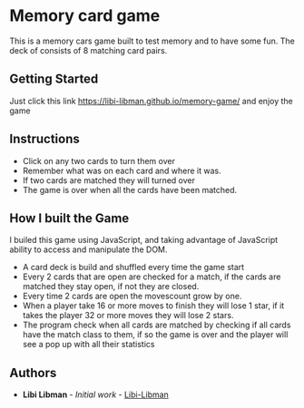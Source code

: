 # Memory card game

This is a memory cars game built to test memory and to have some fun. The deck of consists of 8 matching card pairs.  

## Getting Started

Just click this link https://libi-libman.github.io/memory-game/ and enjoy the game

## Instructions

* Click on any two cards to turn them over
* Remember what was on each card and where it was.
* If two cards are matched they will turned over
* The game is over when all the cards have been matched.

## How I built the Game

I builed this game using JavaScript, and taking advantage of JavaScript ability to access and manipulate the DOM.

* A card deck is build and shuffled every time the game start
* Every 2 cards that are open are checked for a match, if the cards are matched they stay open, if not they are closed.
* Every time 2 cards are open the movescount grow by one.
* When a player take 16 or more moves to finish they will lose 1 star, if it takes the player 32 or more moves they will lose 2 stars.
* The program check when all cards are matched by checking if all cards have the match class to them, if so the game is over and the player will see a pop up with all their statistics

## Authors

* **Libi Libman** - *Initial work* - [Libi-Libman](https://github.com/Libi-Libman)
